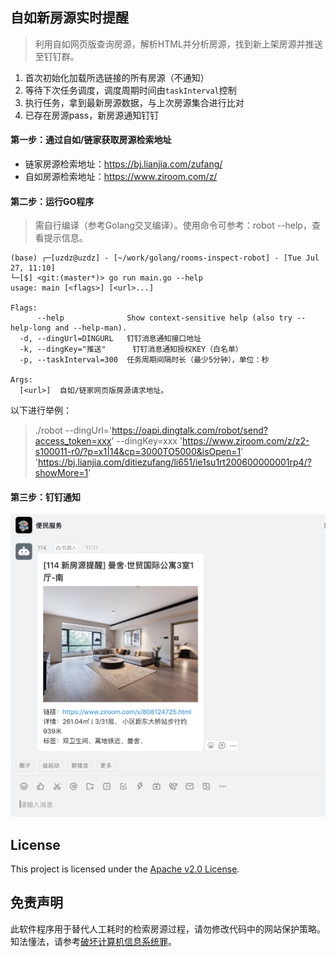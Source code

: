 ## 自如新房源实时提醒

> 利用自如网页版查询房源，解析HTML并分析房源，找到新上架房源并推送至钉钉群。

1. 首次初始化加载所选链接的所有房源（不通知）
2. 等待下次任务调度，调度周期时间由`taskInterval`控制
3. 执行任务，拿到最新房源数据，与上次房源集合进行比对
4. 已存在房源pass，新房源通知钉钉

#### 第一步：通过自如/链家获取房源检索地址

* 链家房源检索地址：https://bj.lianjia.com/zufang/
* 自如房源检索地址：https://www.ziroom.com/z/

#### 第二步：运行GO程序

> 需自行编译（参考Golang交叉编译）。使用命令可参考：robot --help，查看提示信息。


```shell script
(base) ┌─[uzdz@uzdz] - [~/work/golang/rooms-inspect-robot] - [Tue Jul 27, 11:10]
└─[$] <git:(master*)> go run main.go --help
usage: main [<flags>] [<url>...]

Flags:
      --help              Show context-sensitive help (also try --help-long and --help-man).
  -d, --dingUrl=DINGURL   钉钉消息通知接口地址
  -k, --dingKey="推送"      钉钉消息通知授权KEY（白名单）
  -p, --taskInterval=300  任务周期间隔时长（最少5分钟），单位：秒

Args:
  [<url>]  自如/链家网页版房源请求地址。
```

以下进行举例：

> ./robot --dingUrl='https://oapi.dingtalk.com/robot/send?access_token=xxx' --dingKey=xxx 'https://www.ziroom.com/z/z2-s100011-r0/?p=x1|14&cp=3000TO5000&isOpen=1' 'https://bj.lianjia.com/ditiezufang/li651/ie1su1rt200600000001rp4/?showMore=1'
>
#### 第三步：钉钉通知

![](images/FCEF686C-A8A1-4FD5-AE75-038CA48A13E0.png)

## License

This project is licensed under the [Apache v2.0 License](https://github.com/apache/skywalking-cli/blob/master/LICENSE).

## 免责声明

此软件程序用于替代人工耗时的检索房源过程，请勿修改代码中的网站保护策略。知法懂法，请参考[破坏计算机信息系统罪](https://www.66law.cn/zuiming/276.aspx)。